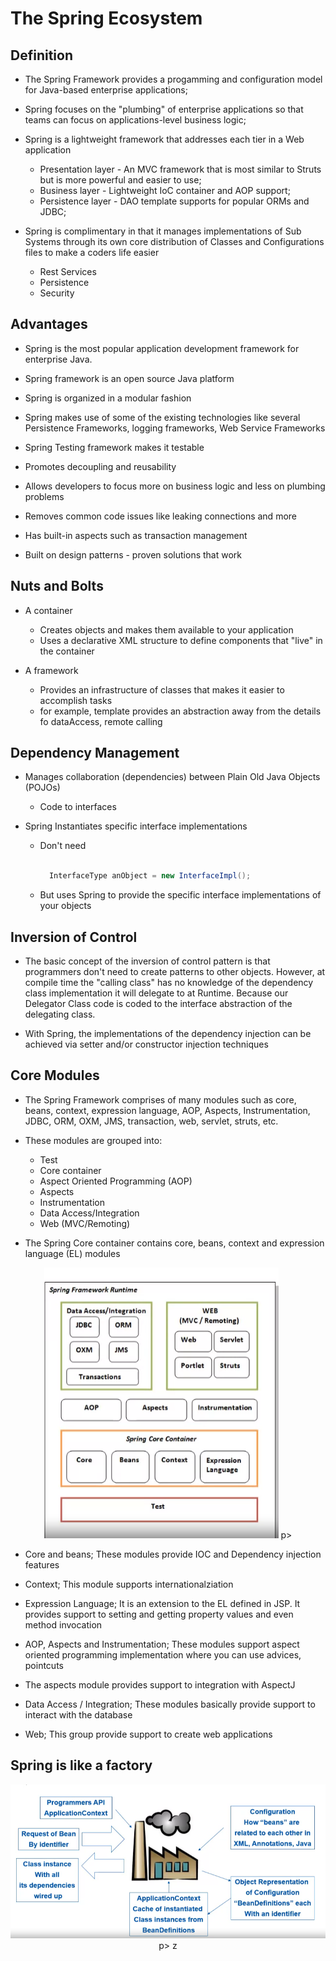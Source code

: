 # The Spring Ecosystem

## Definition

- The Spring Framework provides a progamming and configuration model for 
Java-based enterprise applications;

- Spring focuses on the "plumbing" of enterprise applications so that teams
can focus on applications-level business logic;

- Spring is a lightweight framework that addresses each tier in a Web application
  - Presentation layer - An MVC framework that is most similar to Struts but is more
    powerful and easier to use;
  - Business layer - Lightweight IoC container and AOP support;
  - Persistence layer - DAO template supports for popular ORMs and JDBC;

- Spring is complimentary in that it manages implementations of Sub Systems through
its own core distribution of Classes and Configurations files to make a coders life 
easier
  - Rest Services
  - Persistence
  - Security

## Advantages

- Spring is the most popular application development framework for enterprise Java.

- Spring framework is an open source Java platform

- Spring is organized in a modular fashion

- Spring makes use of some of the existing technologies like several Persistence Frameworks,
logging frameworks, Web Service Frameworks

- Spring Testing framework makes it testable

- Promotes decoupling and reusability

- Allows developers to focus more on business logic and less on plumbing problems

- Removes common code issues like leaking connections and more

- Has built-in aspects such as transaction management

- Built on design patterns - proven solutions that work

## Nuts and Bolts

- A container
  - Creates objects and makes them available to your application
  - Uses a declarative XML structure to define components that "live" in the container

- A framework
  - Provides an infrastructure of classes that makes it easier to accomplish tasks
  - for example, template provides an abstraction away from the details fo dataAccess, remote
    calling


## Dependency Management

- Manages collaboration (dependencies) between Plain Old Java Objects (POJOs)
  - Code to interfaces

- Spring Instantiates specific interface implementations
  - Don't need

    ```java

      InterfaceType anObject = new InterfaceImpl();
    ```

  - But uses Spring to provide the specific interface implementations of your objects

## Inversion of Control

- The basic concept of the inversion of control pattern is that programmers don't need to create patterns to other objects. However, at compile time the "calling class" has no knowledge of the dependency class implementation it will delegate to at Runtime. Because our Delegator Class code is coded to the interface abstraction of the delegating class.

- With Spring, the implementations of the dependency injection can be achieved via setter and/or constructor injection techniques

## Core Modules

- The Spring Framework comprises of many modules such as core, beans, context, expression language, AOP, Aspects, Instrumentation, JDBC, ORM, OXM, JMS, transaction, web, servlet, struts, etc.

- These modules are grouped into:
  - Test
  - Core container
  - Aspect Oriented Programming (AOP)
  - Aspects
  - Instrumentation
  - Data Access/Integration
  - Web (MVC/Remoting)

- The Spring Core container contains core, beans, context and expression language (EL) modules

<p align="center">
    <img src="images/modules.png">
p>

- Core and beans; These modules provide IOC and Dependency injection features

- Context; This module supports internationalziation

- Expression Language; It is an extension to the EL defined in JSP. It provides support to setting and getting property values and even method invocation

- AOP, Aspects and Instrumentation; These modules support aspect oriented programming implementation where you can use advices, pointcuts

- The aspects module provides support to integration with AspectJ

- Data Access / Integration; These modules basically provide support to interact with the database

- Web; This group provide support to create web applications

## Spring is like a factory

<p align="center">
    <img src="images/factory.png">
p>
z